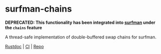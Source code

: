 # surfman-chains

**DEPRECATED: This functionality has been integrated into [surfman](github.com/servo/surfman) under the `chains` feature**

A thread-safe implementation of double-buffered swap chains for surfman.

[Rustdoc](https://docs.rs/surfman-chains)
| [CI](https://travis-ci.com/asajeffrey/surfman-chains)
| [Repo](https://github.com/servo/surfman-chains)
